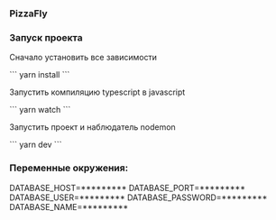 ### PizzaFly

<h3>Запуск проекта</h3>
<p>Сначало установить все зависимости<p>
```
yarn install
```
<p>Запустить компиляцию typescript в javascript<p>
```
yarn watch
```
<p>Запустить проект и наблюдатель nodemon<p>
```
yarn dev
```
<h3>Переменные окружения:</h3>

DATABASE_HOST=*********
DATABASE_PORT=*********
DATABASE_USER=*********
DATABASE_PASSWORD=*********
DATABASE_NAME=*********


